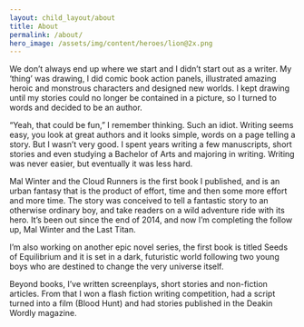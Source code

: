 ```yaml
---
layout: child_layout/about
title: About
permalink: /about/
hero_image: /assets/img/content/heroes/lion@2x.png
---
```


We don’t always end up where we start and I didn’t start out as a writer. My ‘thing’ was drawing, I did comic book action panels, illustrated amazing heroic and monstrous characters and designed new worlds. I kept drawing until my stories could no longer be contained in a picture, so I turned to words and decided to be an author.

“Yeah, that could be fun,” I remember thinking. Such an idiot. Writing seems easy, you look at great authors and it looks simple, words on a page telling a story. But I wasn’t very good. I spent years writing a few manuscripts, short stories and even studying a Bachelor of Arts and majoring in writing. Writing was never easier, but eventually it was less hard.

Mal Winter and the Cloud Runners is the first book I published, and is an urban fantasy that is the product of effort, time and then some more effort and more time. The story was conceived to tell a fantastic story to an otherwise ordinary boy, and take readers on a wild adventure ride with its hero. It’s been out since the end of 2014, and now I’m completing the follow up, Mal Winter and the Last Titan.

I’m also working on another epic novel series, the first book is titled Seeds of Equilibrium and it is set in a dark, futuristic world following two young boys who are destined to change the very universe itself.

Beyond books, I’ve written screenplays, short stories and non-fiction articles. From that I won a flash fiction writing competition, had a script turned into a film (Blood Hunt) and had stories published in the Deakin Wordly magazine.